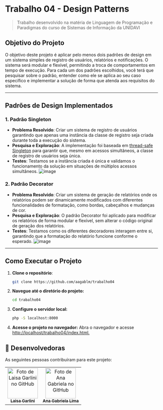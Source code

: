 # Trabalho 04 - Design Patterns

> Trabalho desenvolvido na matéria de Linguagem de Programação e Paradigmas do curso de Sistemas de Informação da UNIDAVI
 
## Objetivo do Projeto

O objetivo deste projeto é aplicar pelo menos dois padrões de design em um sistema simples de registro de usuários, relatórios e notificações. O sistema será modular e flexível, permitindo a troca de comportamentos em tempo de execução. Para cada um dos padrões escolhidos, você terá que pesquisar sobre o padrão, entender como ele se aplica ao seu caso específico e implementar a solução de forma que atenda aos requisitos do sistema.

---

## Padrões de Design Implementados

### 1. Padrão **Singleton**

- **Problema Resolvido**: Criar um sistema de registro de usuários garantindo que apenas uma instância da classe de registro seja criada durante toda a execução do sistema.
- **Pesquisa e Exploração**: A implementação foi baseada em [thread-safe Singleton](https://en.wikipedia.org/wiki/Singleton_pattern#Thread-safe_singletons) para garantir que, mesmo em acessos simultâneos, a classe de registro de usuários seja única.
- **Testes**: Testamos se a instância criada é única e validamos o funcionamento da solução em situações de múltiplos acessos simultâneos.
![image](https://github.com/user-attachments/assets/0af2b2f9-220e-431f-bc5d-7a32b32ae518)


### 2. Padrão **Decorator**

- **Problema Resolvido**: Criar um sistema de geração de relatórios onde os relatórios podem ser dinamicamente modificados com diferentes funcionalidades de formatação, como bordas, cabeçalhos e mudanças de cor.
- **Pesquisa e Exploração**: O padrão Decorator foi aplicado para modificar os relatórios de forma modular e flexível, sem alterar o código original de geração dos relatórios.
- **Testes**: Testamos como os diferentes decoradores interagem entre si, garantindo que a formatação do relatório funcione conforme o esperado.
![image](https://github.com/user-attachments/assets/5036f972-c12e-48f5-9345-f039cb1d5433)

---

## Como Executar o Projeto

1. **Clone o repositório**:
   ```bash
   git clone https://github.com/aagablm/trabalho04
   ```
   
2. **Navegue até o diretório do projeto:**
   ```bash
   cd trabalho04
   ```

3. **Configure o servidor local:**
   ```bash
   php -S localhost:8000
   ```

4. **Acesse o projeto no navegador:**
  Abra o navegador e acesse [http://localhost/trabalho04/index.html.](http://localhost:8000)


## 🤝 Desenvolvedoras

As seguintes pessoas contribuíram para este projeto:

<table>
  <tr>
    <td align="center">
      <a href="https://github.com/LaisaGarlini" title="Laisa Garlini">
        <img src="https://avatars.githubusercontent.com/u/128845740?v=4" width="100px;" alt="Foto de Laisa Garlini no GitHub"/><br>
        <sub>
          <b>Laisa Garlini</b>
        </sub>
      </a>
    </td>
    <td align="center">
      <a href="https://github.com/aagablm" title="Ana Gabriela Lima">
        <img src="https://avatars.githubusercontent.com/u/97294208?v=4" width="100px;" alt="Foto de Ana Gabriela no GitHub"/><br>
        <sub>
          <b>Ana Gabriela Lima</b>
        </sub>
      </a>
    </td>
